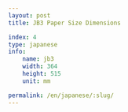```yaml
---
layout: post
title: JB3 Paper Size Dimensions

index: 4
type: japanese
info:
    name: jb3
    width: 364
    height: 515
    unit: mm

permalink: /en/japanese/:slug/
---
```



